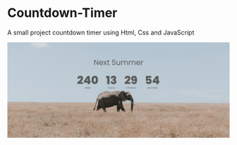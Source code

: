 # Countdown-Timer
A small project countdown timer using Html, Css and JavaScript
<p align="center"><img src="https://github.com/kapsarovL/Countdown-Timer/blob/master/countdown.jpg" alt="banner"></p>



